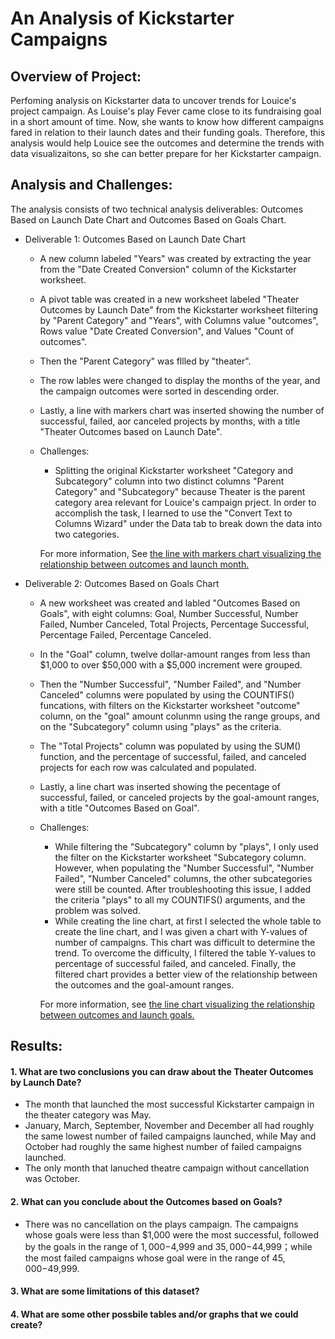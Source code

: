 # An Analysis of Kickstarter Campaigns


## Overview  of Project: 
Perfoming analysis on Kickstarter data to uncover trends for Louice's project campaign. As Louise's play Fever came close to its fundraising goal in a short amount of time. Now, she wants to know how different campaigns fared in relation to their launch dates and their funding goals. Therefore, this analysis would help Louice see the outcomes and determine the trends with data visualizaitons, so she can better prepare for her Kickstarter campaign.


## Analysis and Challenges: 
The analysis consists of two technical analysis deliverables: Outcomes Based on Launch Date Chart and Outcomes Based on Goals Chart. 
* Deliverable 1: Outcomes Based on Launch Date Chart
  * A new column labeled "Years" was created by extracting the year from the "Date Created Conversion" column of the Kickstarter worksheet.
  * A pivot table was created in a new worksheet labeled "Theater Outcomes by Launch Date" from the Kickstarter worksheet filtering by "Parent Category"
    and "Years", with Columns value "outcomes", Rows value "Date Created Conversion", and Values "Count of outcomes". 
  * Then the "Parent Category" was fllled by "theater".
  * The row lables were changed to display the months of the year, and the campaign outcomes were sorted in descending order.
  * Lastly, a line with markers chart was inserted showing the number of successful, failed, aor canceled projects by months, with a title "Theater 
    Outcomes based on Launch Date".
  * Challenges: 
    * Splitting the original Kickstarter worksheet "Category and Subcategory" column into two distinct columns "Parent Category" and "Subcategory"
      because Theater is the parent category area relevant for Louice's campaign prject. In order to accomplish the task, I learned to use the "Convert
      Text to Columns Wizard" under the Data tab to break down the data into two categories.  
     
    For more information, See [the line with markers chart visualizing the relationship between outcomes and launch month.](/Theater_Outcomes_vs_Launch.png)
    
* Deliverable 2: Outcomes Based on Goals Chart
  * A new worksheet was created and labled "Outcomes Based on Goals", with eight columns: Goal, Number Successful, Number Failed, Number Canceled, Total
    Projects, Percentage Successful, Percentage Failed, Percentage Canceled. 
  * In the "Goal" column, twelve dollar-amount ranges from less than $1,000 to over $50,000 with a $5,000 increment were grouped. 
  * Then the "Number Successful", "Number Failed", and "Number Canceled" columns were populated by using the COUNTIFS() funcations, with filters on the 
    Kickstarter worksheet "outcome" column, on the "goal" amount colunmn using the range groups, and on the "Subcategory" column using "plays" as the
    criteria. 
  * The "Total Projects" column was populated by using the SUM() function, and the percentage of successful, failed, and canceled projects for each row
    was calculated and populated.
  * Lastly, a line chart was inserted showing the pecentage of successful, failed, or canceled projects by the goal-amount ranges, with a title 
    "Outcomes Based on Goal".
  * Challenges:
    * While filtering the "Subcategory" column by "plays", I only used the filter on the Kickstarter worksheet "Subcategory column. However, when
      populating the "Number Successful", "Number Failed", "Number Canceled" columns, the other subcategories were still be counted. After 
      troubleshooting this issue, I added the criteria "plays" to all my COUNTIFS() arguments, and the problem was solved. 
    * While creating the line chart, at first I selected the whole table to create the line chart, and I was given a chart with Y-values of number of
      campaigns. This chart was difficult to determine the trend. To overcome the difficulty, I filtered the table Y-values to percentage of successful
      failed, and canceled. Finally, the filtered chart provides a better view of the relationship between the outcomes and the goal-amount ranges. 
      
    For more information, see [the line chart visualizing the relationship between outcomes and launch goals.](/Outcomes_vs_Goals.png)
  
## Results:
#### 1. What are two conclusions you can draw about the Theater Outcomes by Launch Date?  
- The month that launched the most successful Kickstarter campaign in the theater category was May. 
- January, March, September, November and December all had roughly the same lowest number of failed campaigns launched, while May and October had roughly the same highest number of failed campaigns launched.
- The only month that lanuched theatre campaign without cancellation was October. 

#### 2.  What can you conclude about the Outcomes based on Goals?
* There was no cancellation on the plays campaign. The campaigns whose goals were less than $1,000 were the most successful, followed by the goals in the range of $1,000-$4,999 and $35,000-$44,999；while the most failed campaigns whose goal were in the range of $45,000-$49,999. 

#### 3. What are some limitations of this dataset?
#### 4.  What are some other possbile tables and/or graphs that we could create?

